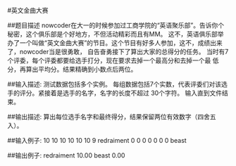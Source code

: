 #英文金曲大赛

##题目描述
        nowcoder在大一的时候参加过工商学院的“英语聚乐部”。告诉你个秘密，这个俱乐部是个好地方，不但活动精彩而且有MM。
    这不，英语俱乐部举办了一个叫做“英文金曲大赛”的节目。这个节目有好多人参加，这不，成绩出来了，nowcoder当是很勇敢，
    自告奋勇接下了算出大家的总得分的任务。 当时有7个评委，每个评委都要给选手打分，现在要求去掉一个最高分和去掉一个最
    低分，再算出平均分。结果精确到小数点后两位。

##输入描述:
        测试数据包括多个实例。 每组数据包括7个实数，代表评委们对该选手的评分。紧接着是选手的名字，名字的长度不超过
    30个字符。 输入直到文件结束。

##输出描述:
    算出每位选手名字和最终得分，结果保留两位有效数字（四舍五入）。

##输入例子:
    10 10 10 10 10 10 9 redraiment
    0 0 0 0 0 0 0 beast

##输出例子:
    redraiment 10.00
    beast 0.00